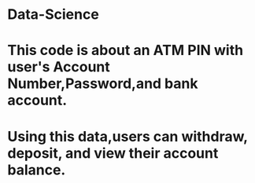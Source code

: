 # Data-Science
# This code is about an ATM PIN with user's Account Number,Password,and bank account.
# Using this data,users can withdraw, deposit, and view their account balance.

